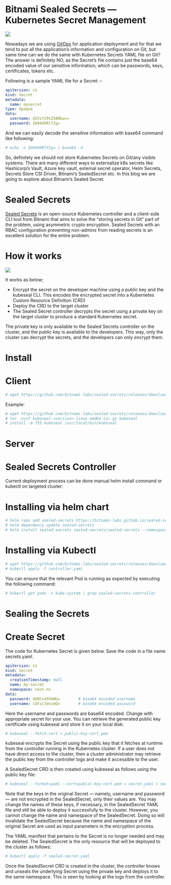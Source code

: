 
# Bitnami Sealed Secrets — Kubernetes Secret Management


![](https://miro.medium.com/v2/resize:fit:1392/0*GTublBxyY__jaU4a)

Nowadays we are using  [GitOps](https://foxutech.com/category/kubernetes/argocd/) for application deployment and for that we tend to put all the application’s information and configuration on Git, but same time can we do the same with Kubernetes Secrets YAML file on Git? The answer is definitely NO, as the Secret’s file contains just the base64 encoded value of our sensitive information; which can be passwords, keys, certificates, tokens etc.

Following is a sample YAML file for a Secret: –

```yaml
apiVersion: v1  
kind: Secret  
metadata:  
  name: mysecret  
type: Opaque  
data:  
  username: d2VsY29tZSB0bw==  
  password: Zm94dXRlY2g=
```

And we can easily decode the sensitive information with base64 command like following:

```bash
# echo -n Zm94dXRlY2g= | base64 -d
```
So, definitely we should not store Kubernetes Secrets on Git/any visible systems. There are many different ways to externalize k8s secrets like Hashicorp’s Vault, Azure key vault, external secret operator, Helm Secrets, Secrets Store CSI Driver, Bitnami’s SealedSecret etc. In this blog we are going to explore about Bitnami’s Sealed Secret.

# Sealed Secrets

[Sealed Secrets](https://github.com/bitnami-labs/sealed-secrets)  is an open-source Kubernetes controller and a client-side CLI tool from Bitnami that aims to solve the “storing secrets in Git” part of the problem, using asymmetric crypto encryption. Sealed Secrets with an RBAC configuration preventing non-admins from reading secrets is an excellent solution for the entire problem.

# How it works

![](https://miro.medium.com/v2/resize:fit:1280/0*fBTPKxQmuabvZjsG)

It works as below;

-   Encrypt the secret on the developer machine using a public key and the kubeseal CLI. This encodes the encrypted secret into a Kubernetes Custom Resource Definition (CRD)
-   Deploy the CRD to the target cluster
-   The Sealed Secret controller decrypts the secret using a private key on the target cluster to produce a standard Kubernetes secret.

The private key is only available to the Sealed Secrets controller on the cluster, and the public key is available to the developers. This way, only the cluster can decrypt the secrets, and the developers can only encrypt them.

# Install

# Client

```bash
# wget https://github.com/bitnami-labs/sealed-secrets/releases/download/<release-tag>/kubeseal-<version>-linux-amd64.tar.gz  
```

Example:   
```bash
# wget https://github.com/bitnami-labs/sealed-secrets/releases/download/v0.19.4/kubeseal-0.19.4-linux-amd64.tar.gz  
# tar -xvzf kubeseal-<version>-linux-amd64.tar.gz kubeseal  
# install -m 755 kubeseal /usr/local/bin/kubeseal
```

# Server

# Sealed Secrets Controller

Current deployment process can be done manual helm install command or kubectl on targeted cluster:

# Installing via helm chart

```bash
# helm repo add sealed-secrets https://bitnami-labs.github.io/sealed-secrets  
# helm dependency update sealed-secrets  
# helm install sealed-secrets sealed-secrets/sealed-secrets --namespace kube-system --version 2.7.4
```

# Installing via Kubectl

```bash
# wget https://github.com/bitnami-labs/sealed-secrets/releases/download/v0.18.1/controller.yaml  
# kubectl apply -f controller.yaml
```

You can ensure that the relevant Pod is running as expected by executing the following command:

```bash
# kubectl get pods -n kube-system | grep sealed-secrets-controller
```

# Sealing the Secrets

# Create Secret

The code for Kubernetes Secret is given below. Save the code in a file name secrets.yaml.

```yaml
apiVersion: v1  
kind: Secret  
metadata:  
  creationTimestamp: null  
  name: my-secret  
  namespace: test-ns  
data:  
  password: dXNlcm5hbWU=        # base64 encoded username  
  username: cGFzc3dvcmQ=        # base64 encoded password
```

Here the username and passwords are base64 encoded. Change with appropriate secret for your use. You can retrieve the generated public key certificate using kubeseal and store it on your local disk:

```bash
# kubeseal --fetch-cert > public-key-cert.pem
```

kubeseal encrypts the Secret using the public key that it fetches at runtime from the controller running in the Kubernetes cluster. If a user does not have direct access to the cluster, then a cluster administrator may retrieve the public key from the controller logs and make it accessible to the user.

A SealedSecret CRD is then created using kubeseal as follows using the public key file:

```bash
# kubeseal --format=yaml --cert=public-key-cert.pem < secret.yaml > sealed-secret.yaml
```

Note that the keys in the original Secret — namely, username and password — are not encrypted in the SealedSecret, only their values are. You may change the names of these keys, if necessary, in the SealedSecret YAML file and still be able to deploy it successfully to the cluster. However, you cannot change the name and namespace of the SealedSecret. Doing so will invalidate the SealedSecret because the name and namespace of the original Secret are used as input parameters in the encryption process.

The YAML manifest that pertains to the Secret is no longer needed and may be deleted. The SealedSecret is the only resource that will be deployed to the cluster as follows:

```bash
# kubectl apply -f sealed-secret.yaml
```

Once the SealedSecret CRD is created in the cluster, the controller knows and unseals the underlying Secret using the private key and deploys it to the same namespace. This is seen by looking at the logs from the controller.
